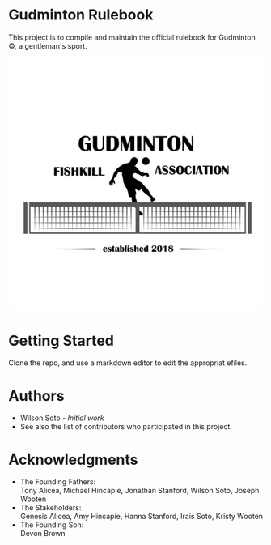 # Gudminton Rulebook
This project is to compile and maintain the official rulebook for Gudminton ©, a gentleman's sport.

![Gudminton Fiskill Association](/images/gudminton_logo.JPG "Gudminton Fiskill Association")

# Getting Started
Clone the repo, and use a markdown editor to edit the appropriat efiles.

# Authors
- Wilson Soto - *Initial work*
- See also the list of contributors who participated in this project.

# Acknowledgments
- The Founding Fathers: 
 \
  Tony Alicea, Michael Hincapie, Jonathan Stanford, Wilson Soto, Joseph Wooten
- The Stakeholders:
 \
  Genesis Alicea, Amy Hincapie, Hanna Stanford, Irais Soto, Kristy Wooten
- The Founding Son:
 \
  Devon Brown